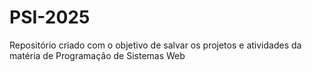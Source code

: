 # PSI-2025
Repositório criado com o objetivo de salvar os projetos e atividades da matéria de Programação de Sistemas Web
